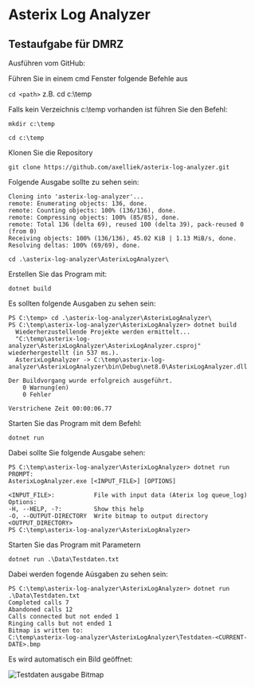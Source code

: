 # Asterix Log Analyzer

## Testaufgabe für DMRZ

Ausführen vom GitHub:

Führen Sie in einem cmd Fenster folgende Befehle aus

`cd <path>` z.B. cd c:\temp

Falls kein Verzeichnis c:\temp vorhanden ist führen Sie den Befehl:

```
mkdir c:\temp

cd c:\temp
```

Klonen Sie die Repository
```
git clone https://github.com/axelliek/asterix-log-analyzer.git
```
Folgende Ausgabe sollte zu sehen sein:

```
Cloning into 'asterix-log-analyzer'...
remote: Enumerating objects: 136, done.
remote: Counting objects: 100% (136/136), done.
remote: Compressing objects: 100% (85/85), done.
remote: Total 136 (delta 69), reused 100 (delta 39), pack-reused 0 (from 0)
Receiving objects: 100% (136/136), 45.02 KiB | 1.13 MiB/s, done.
Resolving deltas: 100% (69/69), done.
```

```cd .\asterix-log-analyzer\AsterixLogAnalyzer\```

Erstellen Sie das Program mit:

```
dotnet build
```

Es sollten folgende Ausgaben zu sehen sein:

```
PS C:\temp> cd .\asterix-log-analyzer\AsterixLogAnalyzer\
PS C:\temp\asterix-log-analyzer\AsterixLogAnalyzer> dotnet build
  Wiederherzustellende Projekte werden ermittelt...
  "C:\temp\asterix-log-analyzer\AsterixLogAnalyzer\AsterixLogAnalyzer.csproj" wiederhergestellt (in 537 ms.).
  AsterixLogAnalyzer -> C:\temp\asterix-log-analyzer\AsterixLogAnalyzer\bin\Debug\net8.0\AsterixLogAnalyzer.dll

Der Buildvorgang wurde erfolgreich ausgeführt.
    0 Warnung(en)
    0 Fehler

Verstrichene Zeit 00:00:06.77
```

Starten Sie das Program mit dem Befehl:

```
dotnet run
```

Dabei sollte Sie folgende Ausgabe sehen:

```
PS C:\temp\asterix-log-analyzer\AsterixLogAnalyzer> dotnet run
PROMPT:
AsterixLogAnalyzer.exe [<INPUT_FILE>] [OPTIONS]

<INPUT_FILE>:           File with input data (Aterix log queue_log)
Options:
-H, --HELP, -?:         Show this help
-O, --OUTPUT-DIRECTORY  Write bitmap to output directory <OUTPUT_DIRECTORY>
PS C:\temp\asterix-log-analyzer\AsterixLogAnalyzer>
```

Starten Sie das Program mit Parametern

```
dotnet run .\Data\Testdaten.txt
```

Dabei werden fogende Aúsgaben zu sehen sein:

```
PS C:\temp\asterix-log-analyzer\AsterixLogAnalyzer> dotnet run .\Data\Testdaten.txt
Completed calls 7
Abandoned calls 12
Calls connected but not ended 1
Ringing calls but not ended 1
Bitmap is written to:
C:\temp\asterix-log-analyzer\AsterixLogAnalyzer\Testdaten-<CURRENT-DATE>.bmp
``` 

Es wird automatisch ein Bild geöffnet:

![Testdaten ausgabe Bitmap](/assets/Testdaten-241101-194247.jpg)
